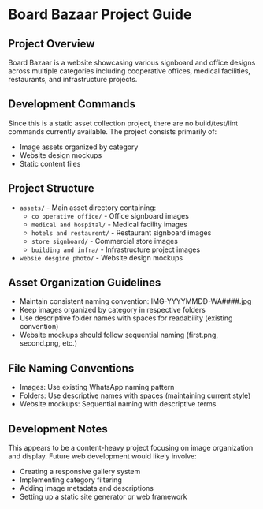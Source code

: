 # Board Bazaar Project Guide

## Project Overview
Board Bazaar is a website showcasing various signboard and office designs across multiple categories including cooperative offices, medical facilities, restaurants, and infrastructure projects.

## Development Commands
Since this is a static asset collection project, there are no build/test/lint commands currently available. The project consists primarily of:
- Image assets organized by category
- Website design mockups
- Static content files

## Project Structure
- `assets/` - Main asset directory containing:
  - `co operative office/` - Office signboard images
  - `medical and hospital/` - Medical facility images  
  - `hotels and restaurent/` - Restaurant signboard images
  - `store signboard/` - Commercial store images
  - `building and infra/` - Infrastructure project images
- `websie desgine photo/` - Website design mockups

## Asset Organization Guidelines
- Maintain consistent naming convention: IMG-YYYYMMDD-WA####.jpg
- Keep images organized by category in respective folders
- Use descriptive folder names with spaces for readability (existing convention)
- Website mockups should follow sequential naming (first.png, second.png, etc.)

## File Naming Conventions
- Images: Use existing WhatsApp naming pattern
- Folders: Use descriptive names with spaces (maintaining current style)
- Website mockups: Sequential naming with descriptive terms

## Development Notes
This appears to be a content-heavy project focusing on image organization and display. Future web development would likely involve:
- Creating a responsive gallery system
- Implementing category filtering
- Adding image metadata and descriptions
- Setting up a static site generator or web framework
